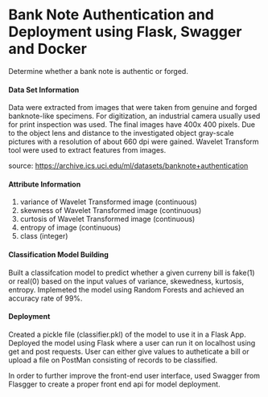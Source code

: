 # Bank Note Authentication and Deployment using Flask, Swagger and Docker

Determine whether a bank note is authentic or forged.

#### Data Set Information

Data were extracted from images that were taken from genuine and forged banknote-like specimens. For digitization, an industrial camera usually used for print inspection was used. The final images have 400x 400 pixels. Due to the object lens and distance to the investigated object gray-scale pictures with a resolution of about 660 dpi were gained. Wavelet Transform tool were used to extract features from images.

source: https://archive.ics.uci.edu/ml/datasets/banknote+authentication

#### Attribute Information

1. variance of Wavelet Transformed image (continuous)
2. skewness of Wavelet Transformed image (continuous)
3. curtosis of Wavelet Transformed image (continuous)
4. entropy of image (continuous)
5. class (integer)

#### Classification Model Building
Built a classifcation model to predict whether a given curreny bill is fake(1) or real(0) based on the input values of variance, skewedness, kurtosis, entropy. Implemeted the model using Random Forests and achieved an accuracy rate of 99%. 

#### Deployment
Created a pickle file (classifier.pkl) of the model to use it in a Flask App. Deployed the model using Flask where a user can run it on localhost using get and post requests. User can either give values to autheticate a bill or upload a file on PostMan consisting of records to be classified.

In order to further improve the front-end user interface, used Swagger from Flasgger to create a proper front end api for model deployment.
